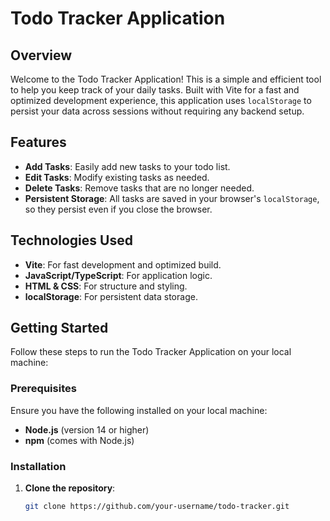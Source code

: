 # Todo Tracker Application

## Overview

Welcome to the Todo Tracker Application! This is a simple and efficient tool to help you keep track of your daily tasks. Built with Vite for a fast and optimized development experience, this application uses `localStorage` to persist your data across sessions without requiring any backend setup.

## Features

- **Add Tasks**: Easily add new tasks to your todo list.
- **Edit Tasks**: Modify existing tasks as needed.
- **Delete Tasks**: Remove tasks that are no longer needed.
- **Persistent Storage**: All tasks are saved in your browser's `localStorage`, so they persist even if you close the browser.

## Technologies Used

- **Vite**: For fast development and optimized build.
- **JavaScript/TypeScript**: For application logic.
- **HTML & CSS**: For structure and styling.
- **localStorage**: For persistent data storage.

## Getting Started

Follow these steps to run the Todo Tracker Application on your local machine:

### Prerequisites

Ensure you have the following installed on your local machine:

- **Node.js** (version 14 or higher)
- **npm** (comes with Node.js)

### Installation

1. **Clone the repository**:
   ```sh
   git clone https://github.com/your-username/todo-tracker.git
